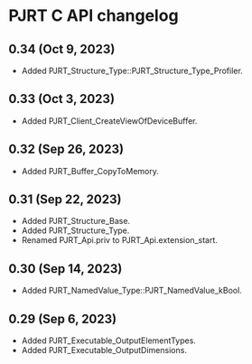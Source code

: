 # PJRT C API changelog

## 0.34 (Oct 9, 2023)

* Added PJRT_Structure_Type::PJRT_Structure_Type_Profiler.

## 0.33 (Oct 3, 2023)

* Added PJRT_Client_CreateViewOfDeviceBuffer.

## 0.32 (Sep 26, 2023)

* Added PJRT_Buffer_CopyToMemory.

## 0.31 (Sep 22, 2023)

* Added PJRT_Structure_Base.
* Added PJRT_Structure_Type.
* Renamed PJRT_Api.priv to PJRT_Api.extension_start.

## 0.30 (Sep 14, 2023)

* Added PJRT_NamedValue_Type::PJRT_NamedValue_kBool.

## 0.29 (Sep 6, 2023)

* Added PJRT_Executable_OutputElementTypes.
* Added PJRT_Executable_OutputDimensions.